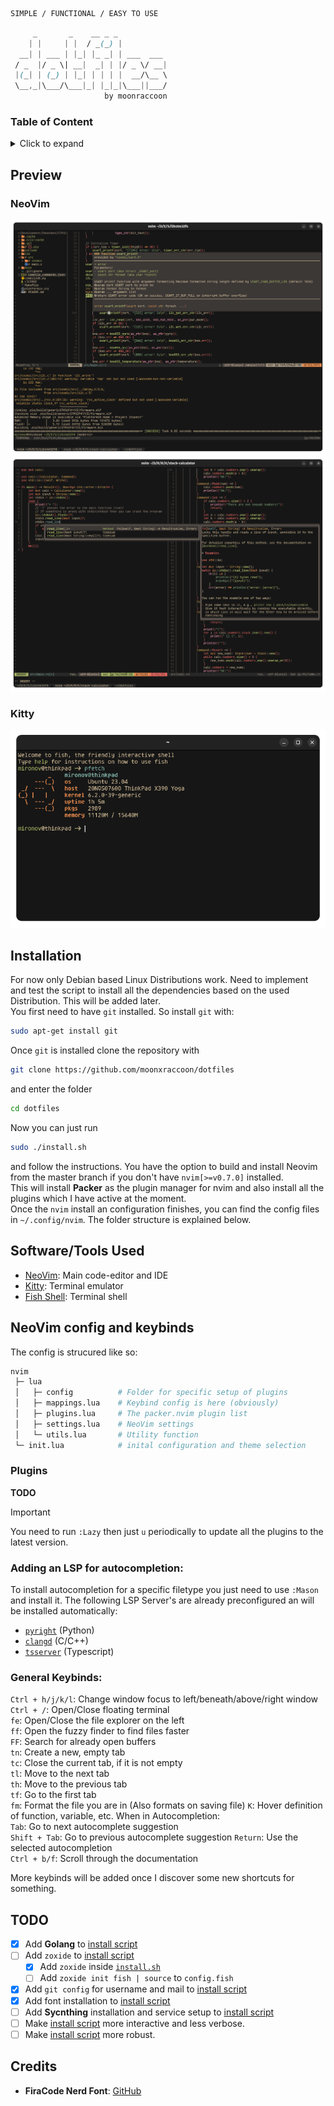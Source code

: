 
```ocaml
SIMPLE / FUNCTIONAL / EASY TO USE
```

```css
     _       _    __ _ _           
    | |     | |  / _(_) |          
  __| | ___ | |_| |_ _| | ___  ___ 
 / _  |/ _ \| __|  _| | |/ _ \/ __|
 |(_| | (_) | |_| | | | |  __/\__ \ 
 \__,_|\___/\___|_| |_|_|\___||___/
                     by moonraccoon

```

### Table of Content
<details>
<summary>Click to expand</summary>

- [Preview](#preview)  
- [Installation](#installation)  
- [NeoVim Config](#neovim-config-and-keybinds)  

</details>


## Preview
### NeoVim
![nvim-1](images/nvim-1.png)
![nvim-2](images/nvim-2.png)
### Kitty
<div align="center">
    <img src="https://github.com/d-mironov/dotfiles/blob/main/images/kitty-1.png?raw=true"/>
</div>

## Installation
For now only Debian based Linux Distributions work. Need to implement and test the script to install all the dependencies based on the used Distribution.
This will be added later.  
You first need to have `git` installed. So install `git` with:  
```bash
sudo apt-get install git
```
Once `git` is installed clone the repository with  
```bash
git clone https://github.com/moonxraccoon/dotfiles
```
and enter the folder
```bash
cd dotfiles
```
Now you can just run  
```bash
sudo ./install.sh
```
and follow the instructions. You have the option to build and install Neovim from the master branch if you don't have `nvim[>=v0.7.0]` installed.  
This will install **Packer** as the plugin manager for nvim and also install all the plugins which I have active at the moment.  
Once the `nvim` install an configuration finishes, you can find the config files in `~/.config/nvim`. The folder structure is 
explained below.

## Software/Tools Used
- [NeoVim](https://github.com/neovim/neovim): Main code-editor and IDE
- [Kitty](https://github.com/kovidgoyal/kitty): Terminal emulator
- [Fish Shell](https://github.com/fish-shell/fish-shell): Terminal shell

## NeoVim config and keybinds
The config is strucured like so:
```graphql
nvim
 ├─ lua
 │   ├─ config          # Folder for specific setup of plugins
 │   ├─ mappings.lua    # Keybind config is here (obviously)
 │   ├─ plugins.lua     # The packer.nvim plugin list
 │   ├─ settings.lua    # NeoVim settings
 │   └─ utils.lua       # Utility function
 └─ init.lua            # inital configuration and theme selection
```

### Plugins
**TODO**
> [!IMPORTANT]
> You need to run `:Lazy` then just `u` periodically to update all the plugins to the latest version.

### Adding an LSP for autocompletion:
To install autocompletion for a specific filetype you just need to use `:Mason` and install it.
The following LSP Server's are already preconfigured an will be installed automatically:  
- [`pyright`](https://github.com/microsoft/pyright) (Python)
- [`clangd`](https://clangd.llvm.org/) (C/C++)
- [`tsserver`](https://github.com/microsoft/TypeScript/wiki/Standalone-Server-(tsserver)) (Typescript)

### General Keybinds:
`Ctrl + h/j/k/l`: Change window focus to left/beneath/above/right window  
`Ctrl + /`: Open/Close floating terminal  
`fe`: Open/Close the file explorer on the left  
`ff`: Open the fuzzy finder to find files faster  
`FF`: Search for already open buffers  
`tn`: Create a new, empty tab  
`tc`: Close the current tab, if it is not empty  
`tl`: Move to the next tab  
`th`: Move to the previous tab  
`tf`: Go to the first tab  
`fm`: Format the file you are in (Also formats on saving file)
`K`: Hover definition of function, variable, etc.
When in Autocompletion:  
`Tab`: Go to next autocomplete suggestion  
`Shift + Tab`: Go to previous autocomplete suggestion
`Return`: Use the selected autocompletion  
`Ctrl + b/f`: Scroll through the documentation  

More keybinds will be added once I discover some new shortcuts for something.  

## TODO
- [x] Add **Golang** to [install script](./install.sh)
- [ ] Add `zoxide` to [install script](./install.sh)
    - [x] Add `zoxide` inside [`install.sh`](./install.sh)
    - [ ] Add `zoxide init fish | source` to `config.fish`
- [x] Add `git config` for username and mail to [install script](./install.sh)
- [x] Add font installation to [install script](./install.sh)
- [ ] Add **Sycnthing** installation and service setup to [install script](./install.sh)
- [ ] Make [install script](./install.sh) more interactive and less verbose.
- [ ] Make [install script](./install.sh) more robust.

## Credits
- **FiraCode Nerd Font**: [GitHub](https://github.com/ryanoasis/nerd-fonts)
